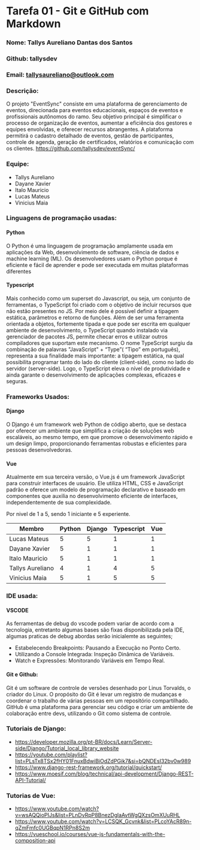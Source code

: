 # Tarefa 01 - Git e GitHub com Markdown
### Nome: Tallys Aureliano Dantas dos Santos
### Github: tallysdev
### Email: tallysaureliano@outlook.com

### Descrição:
O projeto "EventSync" consiste em uma plataforma de gerenciamento de eventos, direcionada para eventos educacionais, espaços de eventos e profissionais autônomos do ramo. Seu objetivo principal é simplificar o processo de organização de eventos, aumentar a eficiência dos gestores e equipes envolvidas, e oferecer recursos abrangentes. A plataforma permitirá o cadastro detalhado de eventos, gestão de participantes, controle de agenda, geração de certificados, relatórios e comunicação com os clientes.
https://github.com/tallysdev/eventSync/

### Equipe: 
- Tallys Aureliano
- Dayane Xavier
- Italo Mauricio
- Lucas Mateus
- Vinicius Maia

### Linguagens de programação usadas:

#### Python
O Python é uma linguagem de programação amplamente usada em aplicações da Web, desenvolvimento de software, ciência de dados e machine learning (ML). Os desenvolvedores usam o Python porque é eficiente e fácil de aprender e pode ser executada em muitas plataformas diferentes

#### Typescript
Mais conhecido como um superset do Javascript, ou seja, um conjunto de ferramentas, o TypeScript foi criado com o objetivo de incluir recursos que não estão presentes no JS. Por meio dele é possível definir a tipagem estática, parâmetros e retorno de funções. Além de ser uma ferramenta orientada a objetos, fortemente tipada e que pode ser escrita em qualquer ambiente de desenvolvimento, o TypeScript quando instalado via gerenciador de pacotes JS, permite checar erros e utilizar outros compiladores que suportam este mecanismo. O nome TypeScript surgiu da combinação de palavras "JavaScript" + “Type”( “Tipo” em português), representa a sua finalidade mais importante: a tipagem estática, na qual possibilita programar tanto do lado do cliente (client-side), como no lado do servidor (server-side). Logo, o TypeScript eleva o nível de produtividade e ainda garante o desenvolvimento de aplicações complexas, eficazes e seguras.

### Frameworks Usados:

#### Django
O Django é um framework web Python de código aberto, que se destaca por oferecer um ambiente que simplifica a criação de soluções web escaláveis, ao mesmo tempo, em que promove o desenvolvimento rápido e um design limpo, proporcionando ferramentas robustas e eficientes para pessoas desenvolvedoras.
#### Vue

Atualmente em sua terceira versão, o Vue.js é um framework JavaScript para construir interfaces de usuário. Ele utiliza HTML, CSS e JavaScript padrão e oferece um modelo de programação declarativo e baseado em componentes que auxilia no desenvolvimento eficiente de interfaces, independentemente de sua complexidade.

Por nivel de 1 a 5, sendo 1 iniciante e 5 experiente.

| Membro | Python | Django | Typescript | Vue | 
|---|---|---|---|---|
| Lucas Mateus | 5 | 5 | 1 | 1 | 
| Dayane Xavier | 5 | 1 | 1 | 1 |
| Italo Mauricio | 5 | 1 | 1 | 1 |
| Tallys Aureliano | 4 | 1 | 4 | 5 |
| Vinicius Maia | 5 | 1 | 5 | 5 |

### IDE usada:

#### VSCODE
As ferramentas de debug do vscode podem variar de acordo com a tecnologia, entretanto algumas bases são fixas disponibilizada pela IDE, algumas praticas de debug abordas serão inicialemte as seguintes; 
- Estabelecendo Breakpoints: Pausando a Execução no Ponto Certo.
- Utilizando a Console Integrada: Inspeção Dinâmica de Variáveis.
- Watch e Expressões: Monitorando Variáveis em Tempo Real.

#### Git e Github:
Git é um software de controle de versões desenhado por Linus Torvalds, o criador do Linux. O propósito do Git é levar um registro de mudanças e coordenar o trabalho de várias pessoas em um repositório compartilhado. GitHub é uma plataforma para gerenciar seu código e criar um ambiente de colaboração entre devs, utilizando o Git como sistema de controle.

### Tutoriais de Django:
- https://developer.mozilla.org/pt-BR/docs/Learn/Server-side/Django/Tutorial_local_library_website
- https://youtube.com/playlist?list=PLsTx8TSx2fHY01FnuxBdwiBiOdZdPGik7&si=bQNDEsI32bv0w989
- https://www.django-rest-framework.org/tutorial/quickstart/
- https://www.moesif.com/blog/technical/api-development/Django-REST-API-Tutorial/

### Tutorias de Vue: 
- https://www.youtube.com/watch?v=wsAQQioPIJs&list=PLnDvRpP8BnezDglaAvtWgQXzsOmXUuRHL
- https://www.youtube.com/watch?v=LCSQK_Gcvnk&list=PLcoYAcR89n-qZmFmfc0UGBqpN1RPn8S2m
- https://vueschool.io/courses/vue-js-fundamentals-with-the-composition-api

